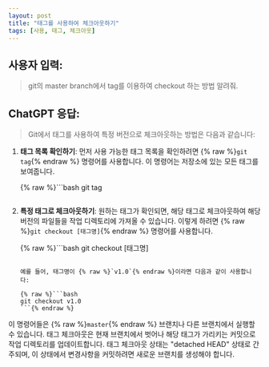 ```yaml
---
layout: post
title: "태그를 사용하여 체크아웃하기"
tags: [사용, 태그, 체크아웃]
---
```


## 사용자 입력:
> git의 master branch에서 tag를 이용하여 checkout 하는 방법 알려줘.

## ChatGPT 응답:
> Git에서 태그를 사용하여 특정 버전으로 체크아웃하는 방법은 다음과 같습니다:

1. **태그 목록 확인하기**: 먼저 사용 가능한 태그 목록을 확인하려면 {% raw %}`git tag`{% endraw %} 명령어를 사용합니다. 이 명령어는 저장소에 있는 모든 태그를 보여줍니다.

   {% raw %}```bash
   git tag
   ```{% endraw %}

2. **특정 태그로 체크아웃하기**: 원하는 태그가 확인되면, 해당 태그로 체크아웃하여 해당 버전의 파일들을 작업 디렉토리에 가져올 수 있습니다. 이렇게 하려면 {% raw %}`git checkout [태그명]`{% endraw %} 명령어를 사용합니다.

   {% raw %}```bash
   git checkout [태그명]
   ```{% endraw %}

   예를 들어, 태그명이 {% raw %}`v1.0`{% endraw %}이라면 다음과 같이 사용합니다:

   {% raw %}```bash
   git checkout v1.0
   ```{% endraw %}

이 명령어들은 {% raw %}`master`{% endraw %} 브랜치나 다른 브랜치에서 실행할 수 있습니다. 태그 체크아웃은 현재 브랜치에서 벗어나 해당 태그가 가리키는 커밋으로 작업 디렉토리를 업데이트합니다. 태그 체크아웃 상태는 "detached HEAD" 상태로 간주되며, 이 상태에서 변경사항을 커밋하려면 새로운 브랜치를 생성해야 합니다.

